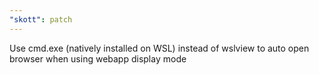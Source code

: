 ```yaml
---
"skott": patch
---
```


Use cmd.exe (natively installed on WSL) instead of wslview to auto open browser when using webapp display mode
